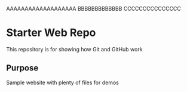 AAAAAAAAAAAAAAAAAAA
BBBBBBBBBBBBB
CCCCCCCCCCCCCCC
# Starter Web Repo

This repository is for showing how Git and GitHub work

## Purpose

Sample website with plenty of files for demos